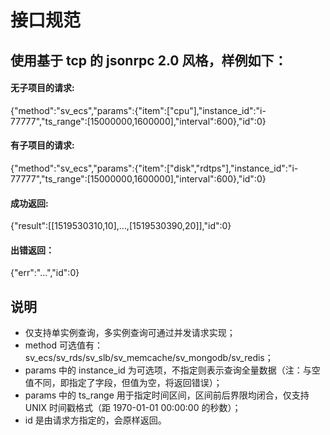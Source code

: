 # 接口规范
## 使用基于 tcp 的 jsonrpc 2.0 风格，样例如下：
    
#### 无子项目的请求:
{"method":"sv_ecs","params":{"item":["cpu"],"instance_id":"i-77777","ts_range":[15000000,1600000],"interval":600},"id":0}
#### 有子项目的请求:
{"method":"sv_ecs","params":{"item":["disk","rdtps"],"instance_id":"i-77777","ts_range":[15000000,1600000],"interval":600},"id":0}

#### 成功返回:
{"result":[[1519530310,10],...,[1519530390,20]],"id":0}
#### 出错返回：
{"err":"...","id":0}

## 说明
- 仅支持单实例查询，多实例查询可通过并发请求实现； 
- method 可选值有：sv_ecs/sv_rds/sv_slb/sv_memcache/sv_mongodb/sv_redis；    
- params 中的 instance_id 为可选项，不指定则表示查询全量数据（注：与空值不同，即指定了字段，但值为空，将返回错误）；
- params 中的 ts_range 用于指定时间区间，区间前后界限均闭合，仅支持 UNIX 时间戳格式（距 1970-01-01 00:00:00 的秒数）；     
- id 是由请求方指定的，会原样返回。    
